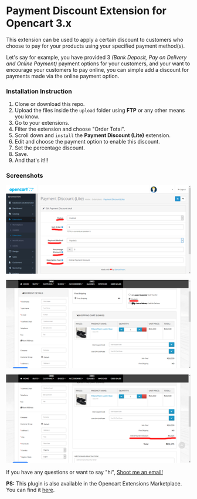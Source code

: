 # Payment Discount Extension for Opencart 3.x

This extension can be used to apply a certain discount to customers who choose to pay for your products using your specified payment method(s).

Let's say for example, you have provided 3 *(Bank Deposit, Pay on Delivery and Online Payment)* payment options for your customers, and your want to encourage your customers to pay online, you can simple add a discount for payments made via the online payment option.

### Installation Instruction
1. Clone or download this repo.
2. Upload the files inside the `upload` folder using __FTP__ or any other means you know.
3. Go to your extensions.
4. Filter the extension and choose "Order Total".
5. Scroll down and `install` the __Payment Discount (Lite)__ extension.
6. Edit and choose the payment option to enable this discount.
7. Set the percentage discount.
8. Save.
9. And that's it!!!

### Screenshots
![Plugin Settings](images/screen1.png)

![Frontend View 1](images/screen2.png)

![Frontend View 2](images/screen3.png)

If you have any questions or want to say "hi", [Shoot me an email!](mailto:sammyskills@gmail.com)

__PS:__ This plugin is also available in the Opencart Extensions Marketplace. You can find it [here](https://www.opencart.com/index.php?route=marketplace/extension/info&extension_id=36715&filter_category_id=6&filter_license=0).